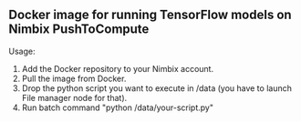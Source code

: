 Docker image for running TensorFlow models on Nimbix PushToCompute 
---------------------------------------------------------------------

Usage:

1. Add the Docker repository to your Nimbix account.
2. Pull the image from Docker.
3. Drop the python script you want to execute in /data (you have to launch File
   manager node for that).
4. Run batch command "python /data/your-script.py"
